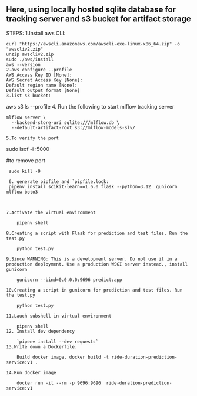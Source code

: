 ## Here, using locally hosted sqlite database for tracking server and s3 bucket for artifact storage

STEPS:
1.Install aws CLI:
  ```
  curl "https://awscli.amazonaws.com/awscli-exe-linux-x86_64.zip" -o "awscliv2.zip"
  unzip awscliv2.zip
  sudo ./aws/install
  aws --version
2.aws configure --profile
  AWS Access Key ID [None]:
  AWS Secret Access Key [None]: 
  Default region name [None]:
  Default output format [None]
3.list s3 bucket:
  ```
   aws s3 ls --profile
4. Run the following to start mlflow tracking server
```
mlflow server \
  --backend-store-uri sqlite:///mlflow.db \
  --default-artifact-root s3://mlflow-models-slv/

5.To verify the port
```
sudo lsof -i :5000

#to remove port
```
 sudo kill -9

 6. generate pipfile and `pipfile.lock:
 pipenv install scikit-learn==1.6.0 flask --python=3.12  gunicorn mlflow boto3



7.Activate the virtual environment

    pipenv shell

8.Creating a script with Flask for prediction and test files. Run the test.py

    python test.py

9.Since WARNING: This is a development server. Do not use it in a production deployment. Use a production WSGI server instead., install gunicorn

    gunicorn --bind=0.0.0.0:9696 predict:app

10.Creating a script in gunicorn for prediction and test files. Run the test.py

    python test.py

11.Lauch subshell in virtual environment

    pipenv shell
12. Install dev dependency

    `pipenv install --dev requests`
13.Write down a Dockerfile.

    Build docker image. docker build -t ride-duration-prediction-service:v1 .

14.Run docker image

    docker run -it --rm -p 9696:9696  ride-duration-prediction-service:v1


 